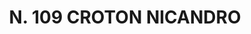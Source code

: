 ---
title: "N. 109 CROTON NICANDRO"
plant-name: "N. 109"
plant-number: "109"
plant-xml: "/assets/xml/plant109.xml"
plant-title: "N. 109 CROTON NICANDRO"
plant-taxon-link: ""
plant-taxon-link: ""
layout: single-xml
---